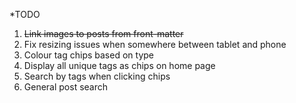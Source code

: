 *TODO

1. <strike>Link images to posts from front-matter</strike>
2. Fix resizing issues when somewhere between tablet and phone
3. Colour tag chips based on type
4. Display all unique tags as chips on home page
5. Search by tags when clicking chips
6. General post search
